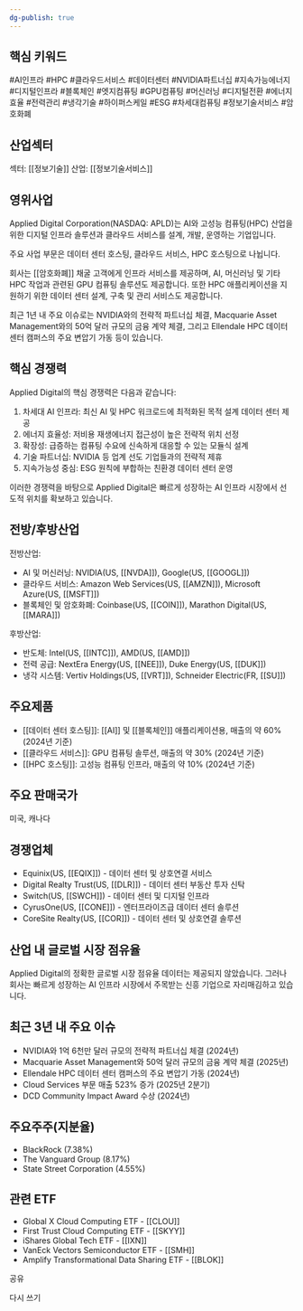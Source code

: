 ```yaml
---
dg-publish: true
---
```

## 핵심 키워드

#AI인프라 #HPC #클라우드서비스 #데이터센터 #NVIDIA파트너십 #지속가능에너지 #디지털인프라 #블록체인 #엣지컴퓨팅 #GPU컴퓨팅 #머신러닝 #디지털전환 #에너지효율 #전력관리 #냉각기술 #하이퍼스케일 #ESG #차세대컴퓨팅 #정보기술서비스 #암호화폐 

## 산업섹터

섹터: [[정보기술]]
산업: [[정보기술서비스]]

## 영위사업

Applied Digital Corporation(NASDAQ: APLD)는 AI와 고성능 컴퓨팅(HPC) 산업을 위한 디지털 인프라 솔루션과 클라우드 서비스를 설계, 개발, 운영하는 기업입니다. 

주요 사업 부문은 데이터 센터 호스팅, 클라우드 서비스, HPC 호스팅으로 나뉩니다.

회사는 [[암호화폐]] 채굴 고객에게 인프라 서비스를 제공하며, AI, 머신러닝 및 기타 HPC 작업과 관련된 GPU 컴퓨팅 솔루션도 제공합니다. 또한 HPC 애플리케이션을 지원하기 위한 데이터 센터 설계, 구축 및 관리 서비스도 제공합니다.

최근 1년 내 주요 이슈로는 NVIDIA와의 전략적 파트너십 체결, Macquarie Asset Management와의 50억 달러 규모의 금융 계약 체결, 그리고 Ellendale HPC 데이터 센터 캠퍼스의 주요 변압기 가동 등이 있습니다.

## 핵심 경쟁력

Applied Digital의 핵심 경쟁력은 다음과 같습니다:

1. 차세대 AI 인프라: 최신 AI 및 HPC 워크로드에 최적화된 목적 설계 데이터 센터 제공
2. 에너지 효율성: 저비용 재생에너지 접근성이 높은 전략적 위치 선정
3. 확장성: 급증하는 컴퓨팅 수요에 신속하게 대응할 수 있는 모듈식 설계
4. 기술 파트너십: NVIDIA 등 업계 선도 기업들과의 전략적 제휴
5. 지속가능성 중심: ESG 원칙에 부합하는 친환경 데이터 센터 운영

이러한 경쟁력을 바탕으로 Applied Digital은 빠르게 성장하는 AI 인프라 시장에서 선도적 위치를 확보하고 있습니다.

## 전방/후방산업

전방산업:

- AI 및 머신러닝: NVIDIA(US, [[NVDA]]), Google(US, [[GOOGL]])
- 클라우드 서비스: Amazon Web Services(US, [[AMZN]]), Microsoft Azure(US, [[MSFT]])
- 블록체인 및 암호화폐: Coinbase(US, [[COIN]]), Marathon Digital(US, [[MARA]])

후방산업:

- 반도체: Intel(US, [[INTC]]), AMD(US, [[AMD]])
- 전력 공급: NextEra Energy(US, [[NEE]]), Duke Energy(US, [[DUK]])
- 냉각 시스템: Vertiv Holdings(US, [[VRT]]), Schneider Electric(FR, [[SU]])

## 주요제품

- [[데이터 센터 호스팅]]: [[AI]] 및 [[블록체인]] 애플리케이션용, 매출의 약 60% (2024년 기준)
- [[클라우드 서비스]]: GPU 컴퓨팅 솔루션, 매출의 약 30% (2024년 기준)
- [[HPC 호스팅]]: 고성능 컴퓨팅 인프라, 매출의 약 10% (2024년 기준)

## 주요 판매국가

미국, 캐나다

## 경쟁업체

- Equinix(US, [[EQIX]]) - 데이터 센터 및 상호연결 서비스
- Digital Realty Trust(US, [[DLR]]) - 데이터 센터 부동산 투자 신탁
- Switch(US, [[SWCH]]) - 데이터 센터 및 디지털 인프라
- CyrusOne(US, [[CONE]]) - 엔터프라이즈급 데이터 센터 솔루션
- CoreSite Realty(US, [[COR]]) - 데이터 센터 및 상호연결 솔루션

## 산업 내 글로벌 시장 점유율

Applied Digital의 정확한 글로벌 시장 점유율 데이터는 제공되지 않았습니다. 그러나 회사는 빠르게 성장하는 AI 인프라 시장에서 주목받는 신흥 기업으로 자리매김하고 있습니다.

## 최근 3년 내 주요 이슈

- NVIDIA와 1억 6천만 달러 규모의 전략적 파트너십 체결 (2024년)
- Macquarie Asset Management와 50억 달러 규모의 금융 계약 체결 (2025년)
- Ellendale HPC 데이터 센터 캠퍼스의 주요 변압기 가동 (2024년)
- Cloud Services 부문 매출 523% 증가 (2025년 2분기)
- DCD Community Impact Award 수상 (2024년)

## 주요주주(지분율)

- BlackRock (7.38%)
- The Vanguard Group (8.17%)
- State Street Corporation (4.55%)

## 관련 ETF

- Global X Cloud Computing ETF - [[CLOU]]
- First Trust Cloud Computing ETF - [[SKYY]]
- iShares Global Tech ETF - [[IXN]]
- VanEck Vectors Semiconductor ETF - [[SMH]]
- Amplify Transformational Data Sharing ETF - [[BLOK]]

공유

다시 쓰기